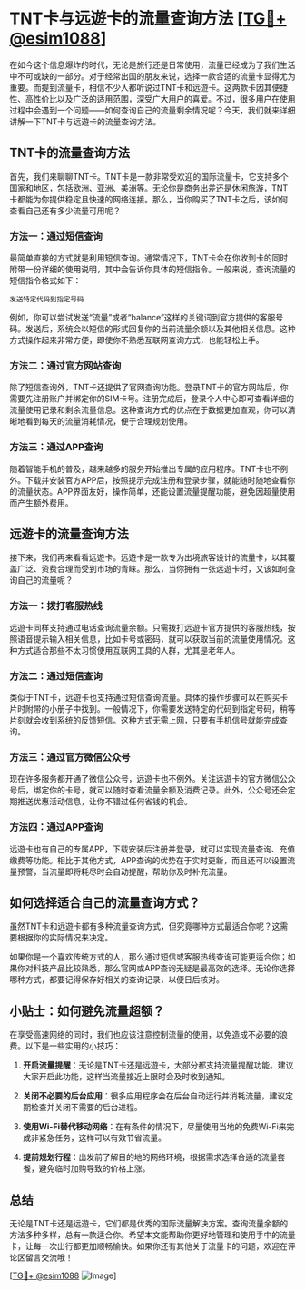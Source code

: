 # TNT卡与远遊卡的流量查询方法 [[TG💪+ @esim1088](https://t.me/s/esim1088)]

在如今这个信息爆炸的时代，无论是旅行还是日常使用，流量已经成为了我们生活中不可或缺的一部分。对于经常出国的朋友来说，选择一款合适的流量卡显得尤为重要。而提到流量卡，相信不少人都听说过TNT卡和远遊卡。这两款卡因其便捷性、高性价比以及广泛的适用范围，深受广大用户的喜爱。不过，很多用户在使用过程中会遇到一个问题——如何查询自己的流量剩余情况呢？今天，我们就来详细讲解一下TNT卡与远遊卡的流量查询方法。

## TNT卡的流量查询方法

首先，我们来聊聊TNT卡。TNT卡是一款非常受欢迎的国际流量卡，它支持多个国家和地区，包括欧洲、亚洲、美洲等。无论你是商务出差还是休闲旅游，TNT卡都能为你提供稳定且快速的网络连接。那么，当你购买了TNT卡之后，该如何查看自己还有多少流量可用呢？

### 方法一：通过短信查询

最简单直接的方式就是利用短信查询。通常情况下，TNT卡会在你收到卡的同时附带一份详细的使用说明，其中会告诉你具体的短信指令。一般来说，查询流量的短信指令格式如下：

```
发送特定代码到指定号码
```

例如，你可以尝试发送“流量”或者“balance”这样的关键词到官方提供的客服号码。发送后，系统会以短信的形式回复你的当前流量余额以及其他相关信息。这种方式操作起来非常方便，即使你不熟悉互联网查询方式，也能轻松上手。

### 方法二：通过官方网站查询

除了短信查询外，TNT卡还提供了官网查询功能。登录TNT卡的官方网站后，你需要先注册账户并绑定你的SIM卡号。注册完成后，登录个人中心即可查看详细的流量使用记录和剩余流量信息。这种查询方式的优点在于数据更加直观，你可以清晰地看到每天的流量消耗情况，便于合理规划使用。

### 方法三：通过APP查询

随着智能手机的普及，越来越多的服务开始推出专属的应用程序。TNT卡也不例外。下载并安装官方APP后，按照提示完成注册和登录步骤，就能随时随地查看你的流量状态。APP界面友好，操作简单，还能设置流量提醒功能，避免因超量使用而产生额外费用。

## 远遊卡的流量查询方法

接下来，我们再来看看远遊卡。远遊卡是一款专为出境旅客设计的流量卡，以其覆盖广泛、资费合理而受到市场的青睐。那么，当你拥有一张远遊卡时，又该如何查询自己的流量呢？

### 方法一：拨打客服热线

远遊卡同样支持通过电话查询流量余额。只需拨打远遊卡官方提供的客服热线，按照语音提示输入相关信息，比如卡号或密码，就可以获取当前的流量使用情况。这种方式适合那些不太习惯使用互联网工具的人群，尤其是老年人。

### 方法二：通过短信查询

类似于TNT卡，远遊卡也支持通过短信查询流量。具体的操作步骤可以在购买卡片时附带的小册子中找到。一般情况下，你需要发送特定的代码到指定号码，稍等片刻就会收到系统的反馈短信。这种方式无需上网，只要有手机信号就能完成查询。

### 方法三：通过官方微信公众号

现在许多服务都开通了微信公众号，远遊卡也不例外。关注远遊卡的官方微信公众号后，绑定你的卡号，就可以随时查看流量余额及消费记录。此外，公众号还会定期推送优惠活动信息，让你不错过任何省钱的机会。

### 方法四：通过APP查询

远遊卡也有自己的专属APP，下载安装后注册并登录，就可以实现流量查询、充值缴费等功能。相比于其他方式，APP查询的优势在于实时更新，而且还可以设置流量预警，当流量即将耗尽时会自动提醒，帮助你及时补充流量。

## 如何选择适合自己的流量查询方式？

虽然TNT卡和远遊卡都有多种流量查询方式，但究竟哪种方式最适合你呢？这需要根据你的实际情况来决定。

如果你是一个喜欢传统方式的人，那么通过短信或客服热线查询可能更适合你；如果你对科技产品比较熟悉，那么官网或APP查询无疑是最高效的选择。无论你选择哪种方式，都要记得保存好相关的查询记录，以便日后核对。

## 小贴士：如何避免流量超额？

在享受高速网络的同时，我们也应该注意控制流量的使用，以免造成不必要的浪费。以下是一些实用的小技巧：

1. **开启流量提醒**：无论是TNT卡还是远遊卡，大部分都支持流量提醒功能。建议大家开启此功能，这样当流量接近上限时会及时收到通知。
   
2. **关闭不必要的后台应用**：很多应用程序会在后台自动运行并消耗流量，建议定期检查并关闭不需要的后台进程。

3. **使用Wi-Fi替代移动网络**：在有条件的情况下，尽量使用当地的免费Wi-Fi来完成非紧急任务，这样可以有效节省流量。

4. **提前规划行程**：出发前了解目的地的网络环境，根据需求选择合适的流量套餐，避免临时加购导致的价格上涨。

## 总结

无论是TNT卡还是远遊卡，它们都是优秀的国际流量解决方案。查询流量余额的方法多种多样，总有一款适合你。希望本文能帮助你更好地管理和使用手中的流量卡，让每一次出行都更加顺畅愉快。如果你还有其他关于流量卡的问题，欢迎在评论区留言交流哦！

[[TG💪+ @esim1088](https://t.me/s/esim1088) ![Image](https://i.postimg.cc/4NQfJmqS/Snipaste-2025-05-13-00-14-12.png)]